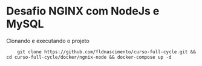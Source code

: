 # Desafio NGINX com NodeJs e MySQL

Clonando e executando o projeto
```
    git clone https://github.com/fldnascimento/curso-full-cycle.git && cd curso-full-cycle/docker/ngnix-node && docker-compose up -d
```
